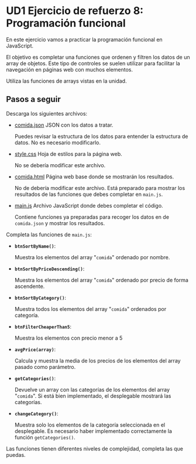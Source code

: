 # UD1 Ejercicio de refuerzo 8: Programación funcional

En este ejercicio vamos a practicar la programación funcional en JavaScript.

El objetivo es completar una funciones que ordenen y filtren los datos de un array de objetos. Este tipo de controles se suelen utilizar para facilitar la navegación en páginas web con muchos elementos.

Utiliza las funciones de arrays vistas en la unidad.

## Pasos a seguir

Descarga los siguientes archivos:

- [comida.json](funcional/comida.json) JSON con los datos a tratar.

    Puedes revisar la estructura de los datos para entender la estructura de datos. No es necesario modificarlo.

- [style.css](funcional/style.css) Hoja de estilos para la página web.

    No se debería modificar este archivo.

- [comida.html](funcional/comida.html) Página web base donde se mostrarán los resultados.

    No de debería modificar este archivo. Está preparado para mostrar los resultados de las funciones que debes completar en `main.js`.

- [main.js](funcional/main.js) Archivo JavaScript donde debes completar el código.

    Contiene funciones ya preparadas para recoger los datos en de `comida.json` y mostrar los resultados.

Completa las funciones de `main.js`:

- **`btnSortByName()`**:

    Muestra los elementos del array "`comida`" ordenado por nombre.

- **`btnSortByPriceDescending()`**:

    Muestra los elementos del array "`comida`" ordenado por precio de forma ascendente.

- **`btnSortByCategory()`**:

    Muestra todos los elementos del array "`comida`" ordenados por categoría.

- **`btnFilterCheaperThan5`**:

    Muestra los elementos con precio menor a 5

- **`avgPrice(array)`**:

    Calcula y muestra la media de los precios de los elementos del array pasado como parámetro.

- **`getCategories()`**:

    Devuelve un array con las categorías de los elementos del array "`comida`". Si está bien implementado, el desplegable mostrará las categorías.

- **`changeCategory()`**:
  
    Muestra solo los elementos de la categoría seleccionada en el desplegable. Es necesario haber implementado correctamente la función `getCategories()`.

Las funciones tienen diferentes niveles de complejidad, completa las que puedas.